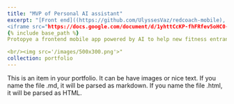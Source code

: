 ```yaml
---
title: "MVP of Personal AI assistant"
excerpt: "[Front end]((https://github.com/UlyssesVaz/redcoach-mobile), [backend](https://github.com/UlyssesVaz/CalorieCounter), and product vision {% raw %}
<iframe src="https://docs.google.com/document/d/1yhttCcKP-fhFRfev5oHC0-cUzPfyGUMC4cYkycQTbOs/preview" width="100%" height="900px"></iframe> {% endraw %}
{% include base_path %}
Protopye a frontend mobile app powered by AI to help new fitness entrants build healthy sustainable habits towards their goals.

<br/><img src='/images/500x300.png'>"
collection: portfolio
---
```


This is an item in your portfolio. It can be have images or nice text. If you name the file .md, it will be parsed as markdown. If you name the file .html, it will be parsed as HTML. 
